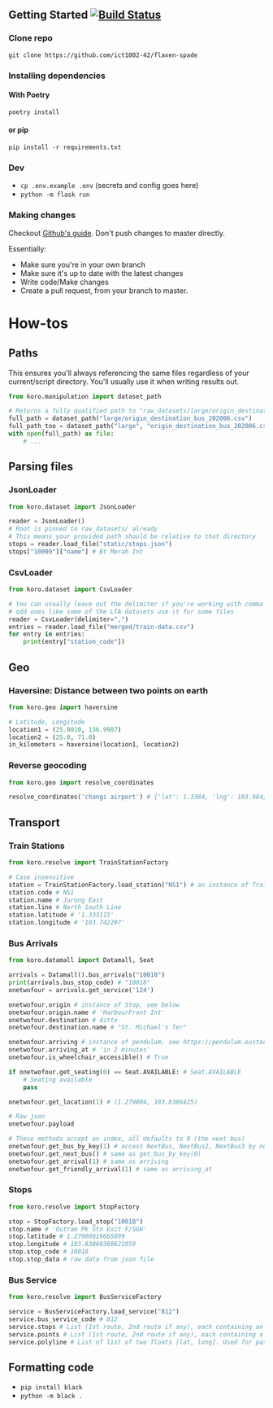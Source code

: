 
## Getting Started [![Build Status](https://travis-ci.com/ict1002-42/flaxen-spade.svg?token=BJzzpiVHKm2chRHcywxY&branch=master)](https://travis-ci.com/ict1002-42/flaxen-spade)
### Clone repo
`git clone https://github.com/ict1002-42/flaxen-spade`

### Installing dependencies
#### With Poetry
`poetry install`

#### or pip
`pip install -r requirements.txt`

### Dev
- `cp .env.example .env` (secrets and config goes here)
- `python -m flask run`

### Making changes
Checkout [Github's guide](https://docs.github.com/en/free-pro-team@latest/github/collaborating-with-issues-and-pull-requests/creating-a-pull-request). Don't push changes to master directly.

Essentially:
- Make sure you're in your own branch
- Make sure it's up to date with the latest changes
- Write code/Make changes
- Create a pull request, from your branch to master.

# How-tos

## Paths
This ensures you'll always referencing the same files regardless of your current/script directory. You'll usually use it when writing results out.
```python
from koro.manipulation import dataset_path

# Returns a fully qualified path to "raw_datasets/large/origin_destination_bus_202006.csv"
full_path = dataset_path("large/origin_destination_bus_202006.csv")
full_path_too = dataset_path("large", "origin_destination_bus_202006.csv") # ditto
with open(full_path) as file:
    # ...
```

## Parsing files
### JsonLoader
```python
from koro.dataset import JsonLoader

reader = JsonLoader()
# Root is pinned to raw_datasets/ already
# This means your provided path should be relative to that directory
stops = reader.load_file("static/stops.json")
stops["10009"]["name"] # Bt Merah Int
```

### CsvLoader
```python
from koro.dataset import CsvLoader

# You can usually leave out the delimiter if you're working with comma separated values
# odd ones like some of the LTA datasets use \t for some files
reader = CsvLoader(delimiter=",")
entries = reader.load_file("merged/train-data.csv")
for entry in entries:
    print(entry["station_code"])
```

## Geo
### Haversine: Distance between two points on earth
```python
from koro.geo import haversine

# Latitude, Longitude
location1 = (25.0010, 136.9987)
location2 = (25.0, 71.0)
in_kilometers = haversine(location1, location2)
```

### Reverse geocoding
```python
from koro.geo import resolve_coordinates

resolve_coordinates('changi airport') # {'lat': 1.3384, 'lng': 103.984}
```

## Transport
### Train Stations
```python
from koro.resolve import TrainStationFactory

# Case insensitive
station = TrainStationFactory.load_station("NS1") # an instance of TrainStation
station.code # NS1
station.name # Jurong East
station.line # North South Line
station.latitude # '1.333115'
station.longitude # '103.742297'
```

### Bus Arrivals
```python
from koro.datamall import Datamall, Seat

arrivals = Datamall().bus_arrivals("10018")
print(arrivals.bus_stop_code) # "10018"
onetwofour = arrivals.get_service('124')

onetwofour.origin # instance of Stop, see below
onetwofour.origin.name # 'HarbourFront Int'
onetwofour.destination # ditto
onetwofour.destination.name # "St. Michael's Ter"

onetwofour.arriving # instance of pendulum, see https://pendulum.eustace.io/docs/
onetwofour.arriving_at # 'in 2 minutes'
onetwofour.is_wheelchair_accessible() # True

if onetwofour.get_seating(0) == Seat.AVAILABLE: # Seat.AVAILABLE
    # Seating available
    pass

onetwofour.get_location(1) # (1.279004, 103.8386425)

# Raw json
onetwofour.payload

# These methods accept an index, all defaults to 0 (the next bus)
onetwofour.get_bus_by_key(1) # access NextBus, NextBus2, NextBus3 by normal int indexes
onetwofour.get_next_bus() # same as get_bus_by_key(0)
onetwofour.get_arrival(1) # same as arriving
onetwofour.get_friendly_arrival(1) # same as arriving_at
```

### Stops
```python
from koro.resolve import StopFactory

stop = StopFactory.load_stop("10018")
stop.name # 'Outram Pk Stn Exit F/SGH'
stop.latitude # 1.27900819665099
stop.longitude # 103.83860360621959
stop.stop_code # 10018
stop.stop_data # raw data from json file
```

### Bus Service
```python
from koro.resolve import BusServiceFactory

service = BusServiceFactory.load_service("812")
service.bus_service_code # 812
service.stops # List (1st route, 2nd route if any), each containing an instance of "Stop" (see above)
service.points # List (1st route, 2nd route if any), each containing a tuple of (lat, long) (Used for passing to charting frontend)
service.polyline # List of list of two floats [lat, long]. Used for passing to frontend rendering.
```

## Formatting code
- `pip install black`
- `python -m black .`
